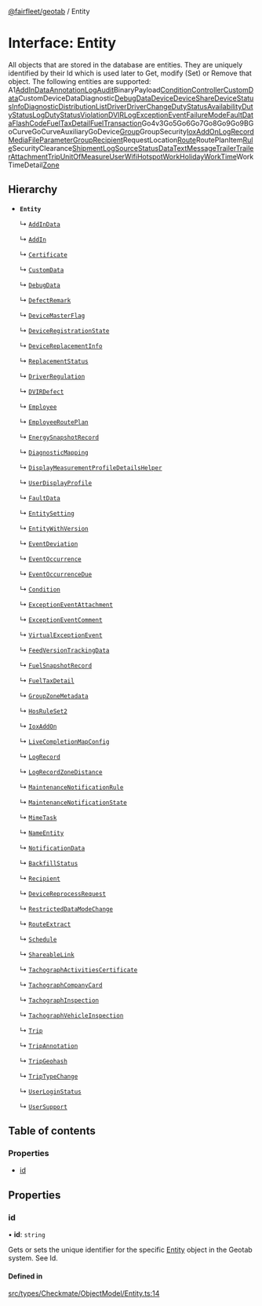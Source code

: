 [@fairfleet/geotab](../README.md) / Entity

# Interface: Entity

All objects that are stored in the database are entities. They are uniquely identified by their
 Id which is used later to Get, modify (Set) or Remove that
 object.
 The following entities are supported:
 <list><item><description>A1</description></item><item><description>[AddInData](AddInData.md)</description></item><item><description>[AnnotationLog](AnnotationLog.md)</description></item><item><description>[Audit](Audit.md)</description></item><item><description>BinaryPayload</description></item><item><description>[Condition](Condition.md)</description></item><item><description>[Controller](Controller.md)</description></item><item><description>[CustomData](CustomData.md)</description></item><item><description>CustomDevice</description></item><item><description>DataDiagnostic</description></item><item><description>[DebugData](DebugData.md)</description></item><item><description>[Device](Device.md)</description></item><item><description>[DeviceShare](DeviceShare.md)</description></item><item><description>[DeviceStatusInfo](DeviceStatusInfo.md)</description></item><item><description>[Diagnostic](Diagnostic.md)</description></item><item><description>[DistributionList](DistributionList.md)</description></item><item><description>[Driver](Driver.md)</description></item><item><description>[DriverChange](DriverChange.md)</description></item><item><description>[DutyStatusAvailability](DutyStatusAvailability.md)</description></item><item><description>[DutyStatusLog](DutyStatusLog.md)</description></item><item><description>[DutyStatusViolation](DutyStatusViolation.md)</description></item><item><description>[DVIRLog](DVIRLog.md)</description></item><item><description>[ExceptionEvent](ExceptionEvent.md)</description></item><item><description>[FailureMode](FailureMode.md)</description></item><item><description>[FaultData](FaultData.md)</description></item><item><description>[FlashCode](FlashCode.md)</description></item><item><description>[FuelTaxDetail](FuelTaxDetail.md)</description></item><item><description>[FuelTransaction](FuelTransaction.md)</description></item><item><description>Go4v3</description></item><item><description>Go5</description></item><item><description>Go6</description></item><item><description>Go7</description></item><item><description>Go8</description></item><item><description>Go9</description></item><item><description>Go9B</description></item><item><description>GoCurve</description></item><item><description>GoCurveAuxiliary</description></item><item><description>GoDevice</description></item><item><description>[Group](Group.md)</description></item><item><description>GroupSecurity</description></item><item><description>[IoxAddOn](IoxAddOn.md)</description></item><item><description>[LogRecord](LogRecord.md)</description></item><item><description>[MediaFile](MediaFile.md)</description></item><item><description>[ParameterGroup](ParameterGroup.md)</description></item><item><description>[Recipient](Recipient.md)</description></item><item><description>RequestLocation</description></item><item><description>[Route](Route.md)</description></item><item><description>RoutePlanItem</description></item><item><description>[Rule](Rule.md)</description></item><item><description>SecurityClearance</description></item><item><description>[ShipmentLog](ShipmentLog.md)</description></item><item><description>[Source](Source.md)</description></item><item><description>[StatusData](StatusData.md)</description></item><item><description>[TextMessage](TextMessage.md)</description></item><item><description>[Trailer](Trailer.md)</description></item><item><description>[TrailerAttachment](TrailerAttachment.md)</description></item><item><description>[Trip](Trip.md)</description></item><item><description>[UnitOfMeasure](UnitOfMeasure.md)</description></item><item><description>[User](User.md)</description></item><item><description>[WifiHotspot](WifiHotspot.md)</description></item><item><description>[WorkHoliday](WorkHoliday.md)</description></item><item><description>[WorkTime](WorkTime.md)</description></item><item><description>WorkTimeDetail</description></item><item><description>[Zone](Zone.md)</description></item></list>

## Hierarchy

- **`Entity`**

  ↳ [`AddInData`](AddInData.md)

  ↳ [`AddIn`](AddIn.md)

  ↳ [`Certificate`](Certificate.md)

  ↳ [`CustomData`](CustomData.md)

  ↳ [`DebugData`](DebugData.md)

  ↳ [`DefectRemark`](DefectRemark.md)

  ↳ [`DeviceMasterFlag`](DeviceMasterFlag.md)

  ↳ [`DeviceRegistrationState`](DeviceRegistrationState.md)

  ↳ [`DeviceReplacementInfo`](DeviceReplacementInfo.md)

  ↳ [`ReplacementStatus`](ReplacementStatus.md)

  ↳ [`DriverRegulation`](DriverRegulation.md)

  ↳ [`DVIRDefect`](DVIRDefect.md)

  ↳ [`Employee`](Employee.md)

  ↳ [`EmployeeRoutePlan`](EmployeeRoutePlan.md)

  ↳ [`EnergySnapshotRecord`](EnergySnapshotRecord.md)

  ↳ [`DiagnosticMapping`](DiagnosticMapping.md)

  ↳ [`DisplayMeasurementProfileDetailsHelper`](DisplayMeasurementProfileDetailsHelper.md)

  ↳ [`UserDisplayProfile`](UserDisplayProfile.md)

  ↳ [`FaultData`](FaultData.md)

  ↳ [`EntitySetting`](EntitySetting.md)

  ↳ [`EntityWithVersion`](EntityWithVersion.md)

  ↳ [`EventDeviation`](EventDeviation.md)

  ↳ [`EventOccurrence`](EventOccurrence.md)

  ↳ [`EventOccurrenceDue`](EventOccurrenceDue.md)

  ↳ [`Condition`](Condition.md)

  ↳ [`ExceptionEventAttachment`](ExceptionEventAttachment.md)

  ↳ [`ExceptionEventComment`](ExceptionEventComment.md)

  ↳ [`VirtualExceptionEvent`](VirtualExceptionEvent.md)

  ↳ [`FeedVersionTrackingData`](FeedVersionTrackingData.md)

  ↳ [`FuelSnapshotRecord`](FuelSnapshotRecord.md)

  ↳ [`FuelTaxDetail`](FuelTaxDetail.md)

  ↳ [`GroupZoneMetadata`](GroupZoneMetadata.md)

  ↳ [`HosRuleSet2`](HosRuleSet2.md)

  ↳ [`IoxAddOn`](IoxAddOn.md)

  ↳ [`LiveCompletionMapConfig`](LiveCompletionMapConfig.md)

  ↳ [`LogRecord`](LogRecord.md)

  ↳ [`LogRecordZoneDistance`](LogRecordZoneDistance.md)

  ↳ [`MaintenanceNotificationRule`](MaintenanceNotificationRule.md)

  ↳ [`MaintenanceNotificationState`](MaintenanceNotificationState.md)

  ↳ [`MimeTask`](MimeTask.md)

  ↳ [`NameEntity`](NameEntity.md)

  ↳ [`NotificationData`](NotificationData.md)

  ↳ [`BackfillStatus`](BackfillStatus.md)

  ↳ [`Recipient`](Recipient.md)

  ↳ [`DeviceReprocessRequest`](DeviceReprocessRequest.md)

  ↳ [`RestrictedDataModeChange`](RestrictedDataModeChange.md)

  ↳ [`RouteExtract`](RouteExtract.md)

  ↳ [`Schedule`](Schedule.md)

  ↳ [`ShareableLink`](ShareableLink.md)

  ↳ [`TachographActivitiesCertificate`](TachographActivitiesCertificate.md)

  ↳ [`TachographCompanyCard`](TachographCompanyCard.md)

  ↳ [`TachographInspection`](TachographInspection.md)

  ↳ [`TachographVehicleInspection`](TachographVehicleInspection.md)

  ↳ [`Trip`](Trip.md)

  ↳ [`TripAnnotation`](TripAnnotation.md)

  ↳ [`TripGeohash`](TripGeohash.md)

  ↳ [`TripTypeChange`](TripTypeChange.md)

  ↳ [`UserLoginStatus`](UserLoginStatus.md)

  ↳ [`UserSupport`](UserSupport.md)

## Table of contents

### Properties

- [id](Entity.md#id)

## Properties

### id

• **id**: `string`

Gets or sets the unique identifier for the specific [Entity](Entity.md) object in the Geotab system. See Id.

#### Defined in

[src/types/Checkmate/ObjectModel/Entity.ts:14](https://github.com/fairfleet/geotab/blob/ff38bfc/src/types/Checkmate/ObjectModel/Entity.ts#L14)
